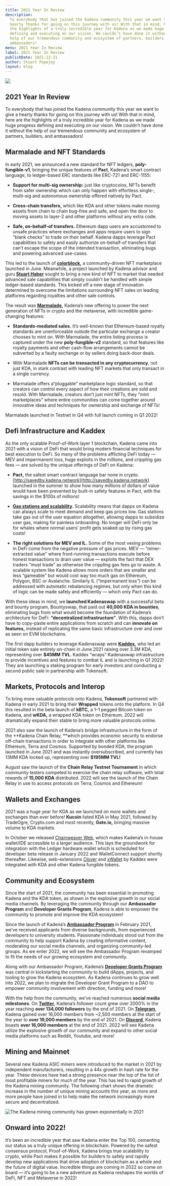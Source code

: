 ```yaml
---
title: 2021 Year In Review
description:
  To everybody that has joined the Kadena community this year we want to give a
  hearty thanks for going on this journey with us! With that in mind, here are
  the highlights of a truly incredible year for Kadena as we made huge progress
  defining and executing on our vision. We couldn’t have done it without the
  help of our tremendous community and ecosystem of partners, builders, and
  ambassadors!
menu: 2021 Year In Review
label: 2021 Year In Review
publishDate: 2021-12-31
author: Stuart Popejoy
layout: blog
---
```


![](/assets/blog/1_2140ssAmZmFe0EWflQspAQ.webp)

## 2021 Year In Review

To everybody that has joined the Kadena community this year we want to give a
hearty thanks for going on this journey with us! With that in mind, here are the
highlights of a truly incredible year for Kadena as we made huge progress
defining and executing on our vision. We couldn’t have done it without the help
of our tremendous community and ecosystem of partners, builders, and
ambassadors!

## Marmalade and NFT Standards

In early 2021, we announced a new standard for NFT ledgers,
**poly-fungible-v1**, bringing the unique features of **Pact**, Kadena’s smart
contract language, to ledger-based ERC standards like ERC-721 and ERC-1155:

- **Support for multi-sig ownership:** just like cryptocoins, NFTs benefit from
  safer ownership which can only happen with effortless single-, multi-sig and
  autonomous ownership offered natively by Pact.

- **Cross-chain transfers,** which like KDA and other tokens make moving assets
  from chain to chain bug-free and safe, and open the door to moving assets to
  layer-2 and other platforms without any extra code.

- **Safe, on-behalf-of transfers.** Ethereum dapp users are accustomed to unsafe
  practices where exchanges and apps require users to sign “blank checks” to
  trade on their behalf. Kadena dapps leverage Pact capabilities to safely and
  easily authorize on-behalf-of transfers that can’t escape the scope of the
  intended transaction, eliminating bugs and powering advanced use-cases.

This led to the launch of **[colorblock](https://colorblock.art/),** a
community-driven NFT marketplace launched in June. Meanwhile, a project launched
by Kadena advisor and guru **[Stuart Haber](https://immutablerecord.com/)**
sought to bring a new kind of NFT to market that needed advanced sale
capabilities that simply couldn’t be handled with simple ledger-based standards.
This kicked off a new stage of innovation determined to overcome the limitations
surrounding NFT sales on leading platforms regarding royalties and other sale
controls.

The result was **[Marmalade](https://marmalade.art/),** Kadena’s new offering to
power the next generation of NFTs in crypto and the metaverse, with incredible
game-changing features:

- **Standards-mediated sales.** It’s well-known that Ethereum-based royalty
  standards are unenforceable outside the particular exchange a creator chooses
  to mint on. With Marmalade, the entire listing process is captured under the
  new **poly-fungible-v2** standard, so that features like royalty payments and
  other cash-flow arrangements cannot be subverted by a faulty exchange or by
  sellers doing back-door deals.

- With Marmalade **NFTs can be transacted in any cryptocurrency**, not just KDA,
  in stark contrast with leading NFT markets that only transact in a single
  currency.

- Marmalade offers a“pluggable” marketplace logic standard, so that creators can
  control every aspect of how their creations are sold and resold. With
  Marmalade, creators don’t just mint NFTs, they “mint marketplaces” where
  entire communities can come together around innovative ideas and techniques
  for ownership and exchange of NFTs!

Marmalade launched in Testnet in Q4 with full launch coming in Q1 2022!

## Defi Infrastructure and Kaddex

As the only scalable Proof-of-Work layer 1 blockchain, Kadena came into 2021
with a vision of DeFi that would bring modern financial techniques for best
execution to DeFi. So many of the problems afflicting DeFi today — MEV and
impermanent loss, huge exploits in the millions, and crippling gas fees — are
solved by the unique offerings of DeFi on Kadena:

- **Pact,** the safest smart contract language bar none in crypto.
  [http://savedby.kadena.network](http://savedby.kadena.network) launched in the
  summer to show how many millions of dollars of value would have been prevented
  by built-in safety features in Pact, with the savings in the $100s of
  millions!

- **[Gas stations and scalability](https://medium.com/kadena-io/the-first-crypto-gas-station-is-now-on-kadenas-blockchain-6dc43b4b3836)**.
  Scalability means that dapps on Kadena can always scale to meet demand and
  keep gas prices low. Gas stations take gas out of the user equation
  altogether, allowing dapps to subsidize user gas, making for painless
  onboarding. No longer will DeFi only be for whales where normal users’ profit
  gets soaked up by rising gas costs!

- **The right solutions for MEV and IL.** Some of the most vexing problems in
  DeFi come from the negative pressure of gas prices. MEV — “miner-extracted
  value” where front-running transactions execute before honest transactions to
  drain user value — exploits the fact that DEX traders “must trade” as
  otherwise the crippling gas fees go to waste. A scalable system like Kadena
  allows more orders that are smaller and less “gameable” but would cost way too
  much gas on Ethereum, Polygon, BSC or Avalanche. Similarly IL (“impermanent
  loss”) can be addressed with automatic rebalancing regimes, but only when this
  kind of logic can be made safely and efficiently — which only Pact can do.

With these ideas in mind, we **launched Kadenaswap** with a successful beta and
bounty program, Bountyswap, that paid out **40,000 KDA in bounties**,
eliminating bugs from what would become the foundation of Kadena’s architecture
for DeFi: **“decentralized infrastructure”**. With this, dapps don’t have to
copy-paste entire applications from scratch and can **innovate on features,**
instead of replicating the same basic infrastructure over and over as seen on
EVM blockchains.

The first dapp builders to leverage Kadenaswap were
**[Kaddex](https://kaddex.com/),** who led an initial token sale entirely
on-chain in June 2021 raising over 3.3M KDA, representing over **$45MM TVL**.
Kaddex “wraps” Kadenaswap infrastructure to provide incentives and features to
combat IL and is launching in Q1 2022! They are launching a staking program for
early investors and conducting a second public sale in partnership with
Tokensoft.

## Markets, Protocols and Interop

To bring more valuable protocols onto Kadena, **Tokensoft** partnered with
Kadena in early 2021 to bring their **Wrapped** tokens onto the platform. In Q4
this resulted in the beta launch of **kBTC,** a 1–1 pegged Bitcoin token on
Kadena, and **wKDA,** a wrapped KDA token on Ethereum. 2022 will dramatically
expand their stable to bring more valuable protocols online.

2021 also saw the launch of Kadena’s bridge infrastructure in the form of the
**Kadena Chain Relay, **which provides economic security to endorse off-chain
transactions in order to integrate with other platforms like Ethereum, Terra and
Cosmos. Supported by bonded KDA, the program launched in June 2021 and was
instantly oversubscribed, and currently has 13MM KDA locked up, representing
over **$195MM TVL!**

August saw the launch of the **Chain Relay Testnet Tournament** in which
community testers competed to exercise the chain relay software, with total
rewards of **15,000 KDA** distributed. 2022 will see the launch of the Chain
Relay in use to access protocols on Terra, Cosmos and Ethereum!

## Wallets and Exchanges

2021 was a huge year for KDA as we launched on more wallets and exchanges than
ever before! **Kucoin** listed KDA in May 2021, followed by TradeOgre,
Crypto.com and most recently, **Gate.io,** bringing massive volume to KDA
markets.

In October we released [Chainweaver Web](https://chainweaver.kadena.network/),
which makes Kadena’s in-house wallet/IDE accessible to a larger audience. This
lays the groundwork for integration with the Ledger hardware wallet which is
scheduled for developer beta release in January 2022 and WalletConnect support
shortly thereafter. Likewise, web-extensions [Clover](https://clover.finance/)
and [xWallet](https://xwallet.kaddex.com/) by Kaddex were integrated with KDA
and other Kadena fungible tokens.

## Community and Ecosystem

Since the start of 2021, the community has been essential in promoting Kadena
and the KDA token, as shown in the explosive growth in our social media
channels. By leveraging the community through our **Ambassador Program** and
**Developer Grants Program**, Kadena is able to empower the community to promote
and improve the KDA ecosystem!

Since the launch of Kadena’s
**[Ambassador Program](./kadena-ambassador-program-launch-2021-02-23)** in
February 2021, we’ve received applicants from diverse backgrounds, from
experienced developers to university students. Passionate individuals stood out
from the community to help support Kadena by creating informative content,
moderating our social media channels, and organizing community-led groups. As we
enter 2022, we will see the Ambassador Program revamped to fit the needs of our
growing ecosystem and community.

Along with our Ambassador Program, Kadena’s
**[Developer Grants Program](https://github.com/kadena-io/technical-grants)**
was central in kickstarting the community to build dApps, projects, and tooling
to grow the Kadena ecosystem. As Kadena continues to grow well into 2022, we
plan to migrate the Developer Grant Program to a DAO to empower community
involvement with direction, funding and more!

With the help from the community, we’ve reached numerous **social media
milestones**. On **[Twitter](https://twitter.com/kadena_io)**, Kadena’s follower
count grew over 2000% in the year reaching **over 134,000 followers** by the end
of 2021. On **[Telegram](https://t.me/kadena_io)**, Kadena gained over 16,000
members from ~2,500 members at the start of the year to **over 19,000 members**
by the end of 2021. On **[Discord](https://discord.io/kadena)**, Kadena boasts
**over 16,000 members** at the end of 2021. 2022 will see Kadena utilize the
explosive growth of our community and expand to other social media platforms
such as Reddit, Youtube, and more!

## Mining and Mainnet

Several new Kadena ASIC miners were introduced to the market in 2021 by
independent manufacturers, resulting in a 44x growth in hash rate for the year.
These devices have had a strong presence near the top of the list of most
profitable miners for much of the year. This has led to rapid growth of the
Kadena mining community. The following chart shows the dramatic increase in the
number of unique mining accounts this year, as more and more people have joined
in to help make the network increasingly more secure and decentralized.

![The Kadena mining community has grown exponentially in 2021](/assets/blog/1_OWhg_s7f7DBG_BnZpsyIGQ.webp)

## Onward into 2022!

It’s been an incredible year that saw Kadena enter the Top 100, cementing our
status as a truly unique offering in blockchain. Powered by the safest consensus
protocol, Proof-of-Work, Kadena brings true scalability to crypto, while Pact
makes it possible for builders to safely and rapidly develop new applications
that drive adoption of blockchain as a whole and the future of digital value.
Incredible things are coming in 2022 so come on board — it’s going to be a new
adventure as Kadena reshapes the worlds of DeFi, NFT and Metaverse in 2022!

